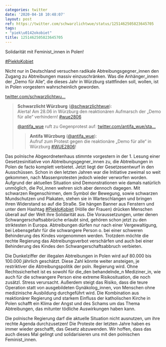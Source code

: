 ```yaml
---
categories: twitter
date: '2020-04-18 10:48:07'
layout: post
ref: https://twitter.com/schwarzlichtwue/status/1251462505823645705
tags:
- "piek\u0142okobiet"
title: 1251462505823645705
---
```

Solidarität mit Feminist_innen in Polen!

[#PiekłoKobiet](/t/piekłokobiet)



Nicht nur in Deutschland versuchen radikale Abtreibungsgegner_innen den Zugang zu Abtreibungen massiv einzuschränken.
Was die Anhänger_innen der „Demo für Alle“, die dieses Jahr in Würzburg stattfinden soll, wollen, ist in Polen vorgestern wahrscheinlich geworden.

[twitter.com/schwarzlichtwu…](https://twitter.com/schwarzlichtwue/status/1250841232982585344?s=19)
> <b>Schwarzlicht Würzburg</b> ([@schwarzlichtwue](https://twitter.com/schwarzlichtwue)):  
>Alerta! Am 28.06 in Würzburg den reaktionären Aufmarsch der „Demo für alle“ verhindern! [#wue2806](/t/wue2806)  
>  
>  
>  
>[@antifa_wue](https://twitter.com/antifa_wue) ruft zu Gegenprotest auf: [twitter.com/antifa_wue/sta…](https://twitter.com/antifa_wue/status/1250826837564981248)  
>> <b>Antifa Würzburg</b> ([@antifa_wue](https://twitter.com/antifa_wue)):    
>>Aufruf zum Protest gegen die reaktionäre „Demo für alle“ in Würzburg [#WUE2806](/t/wue2806)!     
>  
>  


Das polnische Abgeordnetenhaus stimmte vorgestern in der 1. Lesung einer Gesetzesinitiative von Abtreibungsgegner_innen zu, die Abtreibungen in Polen de facto komplett verbietet. Jetzt liegt der Gesetzesentwurf in den Ausschüssen.
Schon in den letzten Jahren war die Initiative zweimal so weit gekommen, nach Massenprotesten jedoch wieder verworfen worden. Aufgrund der aktuellen Situation sind Demonstrationen wie damals natürlich unmöglich, die Pol_innen wehren sich aber dennoch dagegen.
Mit schwarzen Regenschirmen, dem Symbol der Bewegung, sowie schwarzen Mundschutzen und Plakaten, stehen sie in Warteschlangen und bringen ihren Widerstand so auf die Straße.
Sie hängen Banner aus Fenstern und unter dem Hashtag [#PiekłoKobiet](/t/piekłokobiet) (Hölle der Frauen) drücken Menschen überall auf der Welt ihre Solidarität aus.
Die Voraussetzungen, unter denen Schwangerschaftsabbrüche erlaubt sind, gehören schon jetzt zu den striktesten in Europa. Abtreibungen dürfen nur nach einer Vergewaltigung, bei Lebensgefahr für die schwangere Person o. bei einer schweren Behinderung des Kindes vorgenommen werden.
Trotzdem möchte die rechte Regierung das Abtreibungsverbot verschärfen und auch bei einer Behinderung des Kindes den Schwangerschaftsabbruch verbieten. 



Die Dunkelziffer der illegalen Abtreibungen in Polen wird auf 80.000 bis 100.000 jährlich geschätzt.
Diese Zahl könnte weiter ansteigen, je restriktiver die Abtreibungspolitik der poln. Regierung wird. Ohne Rechtssicherheit ist es sowohl für die_den behandelnde_n Mediziner_in, wie auch für die schwangere Person eine extreme Risikosituation, die noch zusätzl. Stress verursacht.
Außerdem steigt das Risiko, dass die teure Operation statt von ausgebildeten Gynäkolog_innen, von Menschen ohne medizinische Ausbildung durchgeführt wird. Die Kombination aus reaktionärer Regierung und starkem Einfluss der katholischen Kirche in Polen schafft ein 
 Klima der Angst und des Schams um das Thema Abtreibungen, das mitunter tödliche Auswirkungen haben kann.



Die polnische Regierung darf die aktuelle Situation nicht ausnutzen, um ihre rechte Agenda durchzusetzen!
Die Proteste der letzten Jahre haben es immer wieder geschafft, das Gesetz abzuwenden. Wir hoffen, dass das auch dieses Mal gelingt und solidarisieren uns mit den polnischen Feminist_innen.